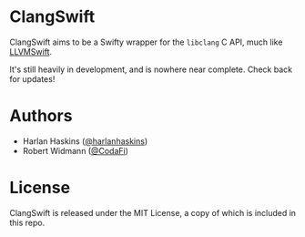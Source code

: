 # ClangSwift

ClangSwift aims to be a Swifty wrapper for the `libclang` C API, much like
[LLVMSwift](https://github.com/trill-lang/LLVMSwift).

It's still heavily in development, and is nowhere near complete.
Check back for updates!

# Authors

- Harlan Haskins ([@harlanhaskins](https://github.com/harlanhaskins))
- Robert Widmann ([@CodaFi](https://github.com/CodaFi))

# License

ClangSwift is released under the MIT License, a copy of which is included
in this repo.
